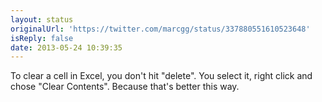 ```yaml
---
layout: status
originalUrl: 'https://twitter.com/marcgg/status/337880551610523648'
isReply: false
date: 2013-05-24 10:39:35
---
```


To clear a cell in Excel, you don't hit "delete". You select it, right click and chose "Clear Contents". Because that's better this way.

